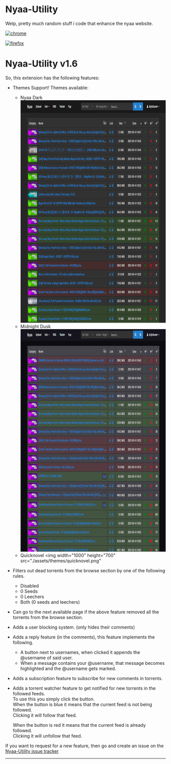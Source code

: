 # Nyaa-Utility
Welp, pretty much random stuff i code that enhance the nyaa website.

[![chrome](https://user-images.githubusercontent.com/53124886/111952712-34f12300-8aee-11eb-9fdd-ad579a1eb235.png)](https://chrome.google.com/webstore/detail/nyaa-utility/ebkeahhgiefhkcehhmdnlgaaakdbmlad) 


[![firefox](https://user-images.githubusercontent.com/53124886/126341427-4a4e57aa-767a-467e-83d2-b31fa3564441.png)](https://addons.mozilla.org/en-US/firefox/addon/nyaa-utility/)




Nyaa-Utility v1.6
=================

So, this extension has the following features:

*   Themes Support! Themes available:
    *   Nyaa Dark     <img width="1000" height="700" src="./assets/themes/nyaa-dark.png">
    *   Midnight Dusk <img width="1000" height="700" src="./assets/themes/midnight-dusk.png">
    *   Quicknovel    <img width="1000" height="700" src="./assets/themes/quicknovel.png"
*   Filters out dead torrents from the browse section by one of the following rules.
    *   Disabled
    *   0 Seeds
    *   0 Leechers
    *   Both (0 seeds and leechers)
*   Can go to the next available page if the above feature removed all the torrents from the browse section.
*   Adds a user blocking system. (only hides their comments)
*   Adds a reply feature (in the comments), this feature implements the following.
    *   A  button next to usernames, when clicked it appends the @username of said user.
    *   When a message contains your @username, that message becomes highlighted and the @username gets marked.
*   Adds a subscription feature to subscribe for new comments in torrents.
*   Adds a torrent watcher feature to get notified for new torrents in the followed feeds.  
    To use this you simply click the button.  
    When the button is blue it means that the current feed is not being followed.  
    Clicking it will follow that feed.  
      
    When the button is red it means that the current feed is already followed.  
    Clicking it will unfollow that feed.

  
If you want to request for a new feature, then go and create an issue on the [Nyaa-Utility issue tracker](https://github.com/ArjixWasTaken/Nyaa-Utility/issues)

* * *

